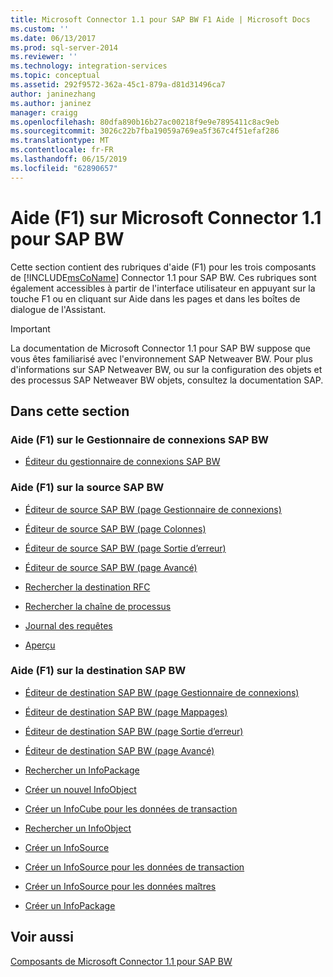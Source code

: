 ```yaml
---
title: Microsoft Connector 1.1 pour SAP BW F1 Aide | Microsoft Docs
ms.custom: ''
ms.date: 06/13/2017
ms.prod: sql-server-2014
ms.reviewer: ''
ms.technology: integration-services
ms.topic: conceptual
ms.assetid: 292f9572-362a-45c1-879a-d81d31496ca7
author: janinezhang
ms.author: janinez
manager: craigg
ms.openlocfilehash: 80dfa890b16b27ac00218f9e9e7895411c8ac9eb
ms.sourcegitcommit: 3026c22b7fba19059a769ea5f367c4f51efaf286
ms.translationtype: MT
ms.contentlocale: fr-FR
ms.lasthandoff: 06/15/2019
ms.locfileid: "62890657"
---
```

# <a name="microsoft-connector-11-for-sap-bw-f1-help"></a>Aide (F1) sur Microsoft Connector 1.1 pour SAP BW
  Cette section contient des rubriques d'aide (F1) pour les trois composants de [!INCLUDE[msCoName](../includes/msconame-md.md)] Connector 1.1 pour SAP BW. Ces rubriques sont également accessibles à partir de l'interface utilisateur en appuyant sur la touche F1 ou en cliquant sur Aide dans les pages et dans les boîtes de dialogue de l'Assistant.  
  
> [!IMPORTANT]  
>  La documentation de Microsoft Connector 1.1 pour SAP BW suppose que vous êtes familiarisé avec l'environnement SAP Netweaver BW. Pour plus d'informations sur SAP Netweaver BW, ou sur la configuration des objets et des processus SAP Netweaver BW objets, consultez la documentation SAP.  
  
## <a name="in-this-section"></a>Dans cette section  
  
### <a name="sap-bw-connection-manager-f1-help"></a>Aide (F1) sur le Gestionnaire de connexions SAP BW  
  
-   [Éditeur du gestionnaire de connexions SAP BW](sap-bw-connection-manager-editor.md)  
  
### <a name="sap-bw-source-f1-help"></a>Aide (F1) sur la source SAP BW  
  
-   [Éditeur de source SAP BW &#40;page Gestionnaire de connexions&#41;](data-flow/sap-bw-source-editor-connection-manager-page.md)  
  
-   [Éditeur de source SAP BW &#40;page Colonnes&#41;](data-flow/sap-bw-source-editor-columns-page.md)  
  
-   [Éditeur de source SAP BW &#40;page Sortie d’erreur&#41;](data-flow/sap-bw-source-editor-error-output-page.md)  
  
-   [Éditeur de source SAP BW &#40;page Avancé&#41;](data-flow/sap-bw-source-editor-advanced-page.md)  
  
-   [Rechercher la destination RFC](data-flow/look-up-rfc-destination.md)  
  
-   [Rechercher la chaîne de processus](data-flow/look-up-process-chain.md)  
  
-   [Journal des requêtes](data-flow/request-log.md)  
  
-   [Aperçu](data-flow/preview.md)  
  
### <a name="sap-bw-destination-f1-help"></a>Aide (F1) sur la destination SAP BW  
  
-   [Éditeur de destination SAP BW &#40;page Gestionnaire de connexions&#41;](data-flow/sap-bw-destination-editor-connection-manager-page.md)  
  
-   [Éditeur de destination SAP BW &#40;page Mappages&#41;](data-flow/sap-bw-destination-editor-mappings-page.md)  
  
-   [Éditeur de destination SAP BW &#40;page Sortie d’erreur&#41;](data-flow/sap-bw-destination-editor-error-output-page.md)  
  
-   [Éditeur de destination SAP BW &#40;page Avancé&#41;](data-flow/sap-bw-destination-editor-advanced-page.md)  
  
-   [Rechercher un InfoPackage](data-flow/look-up-infopackage.md)  
  
-   [Créer un nouvel InfoObject](data-flow/create-new-infoobject.md)  
  
-   [Créer un InfoCube pour les données de transaction](data-flow/create-infocube-for-transaction-data.md)  
  
-   [Rechercher un InfoObject](data-flow/look-up-infoobject.md)  
  
-   [Créer un InfoSource](data-flow/create-infosource.md)  
  
-   [Créer un InfoSource pour les données de transaction](data-flow/create-infosource-for-transaction-data.md)  
  
-   [Créer un InfoSource pour les données maîtres](data-flow/create-infosource-for-master-data.md)  
  
-   [Créer un InfoPackage](data-flow/create-infopackage.md)  
  
## <a name="see-also"></a>Voir aussi  
 [Composants de Microsoft Connector 1.1 pour SAP BW](microsoft-connector-for-sap-bw-components.md)  
  
  
